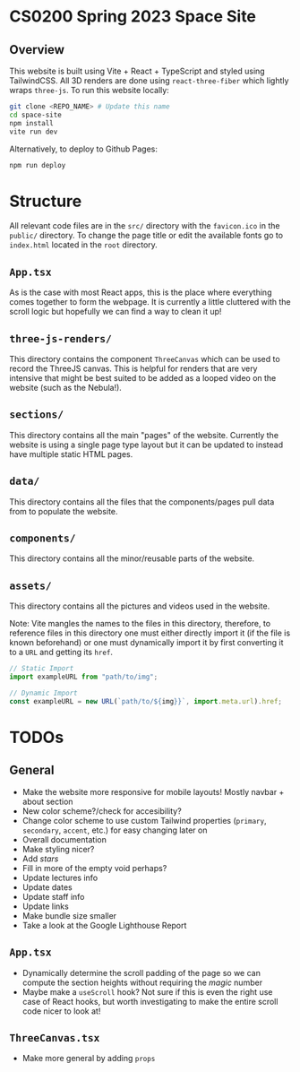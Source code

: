 # CS0200 Spring 2023 Space Site

## Overview

This website is built using Vite + React + TypeScript and styled using TailwindCSS. All 3D renders are done using `react-three-fiber` which lightly wraps `three-js`. To run this website locally:

```bash
git clone <REPO_NAME> # Update this name
cd space-site
npm install
vite run dev
```

Alternatively, to deploy to Github Pages:

```bash
npm run deploy
```

# Structure

All relevant code files are in the `src/` directory with the `favicon.ico` in the `public/` directory. To change the page title or edit the available fonts go to `index.html` located in the `root` directory.

## `App.tsx`

As is the case with most React apps, this is the place where everything comes together to form the webpage. It is currently a little cluttered with the scroll logic but hopefully we can find a way to clean it up!

## `three-js-renders/`

This directory contains the component `ThreeCanvas` which can be used to record the ThreeJS canvas. This is helpful for renders that are very intensive that might be best suited to be added as a looped video on the website (such as the Nebula!).

## `sections/`

This directory contains all the main "pages" of the website. Currently the website is using a single page type layout but it can be updated to instead have multiple static HTML pages.

## `data/`

This directory contains all the files that the components/pages pull data from to populate the website.

## `components/`

This directory contains all the minor/reusable parts of the website.

## `assets/`

This directory contains all the pictures and videos used in the website.

Note: Vite mangles the names to the files in this directory, therefore, to reference files in this directory one must either directly import it (if the file is known beforehand) or one must dynamically import it by first converting it to a `URL` and getting its `href`.

```js
// Static Import
import exampleURL from "path/to/img";

// Dynamic Import
const exampleURL = new URL(`path/to/${img}}`, import.meta.url).href;
```

# TODOs

## General

-   Make the website more responsive for mobile layouts! Mostly navbar + about section
-   New color scheme?/check for accesibility?
-   Change color scheme to use custom Tailwind properties (`primary`, `secondary`, `accent`, etc.) for easy changing later on
-   Overall documentation
-   Make styling nicer?
-   Add _stars_
-   Fill in more of the empty void perhaps?
-   Update lectures info
-   Update dates
-   Update staff info
-   Update links
-   Make bundle size smaller
-   Take a look at the Google Lighthouse Report

## `App.tsx`

-   Dynamically determine the scroll padding of the page so we can compute the section heights without requiring the _magic_ number
-   Maybe make a `useScroll` hook? Not sure if this is even the right use case of React hooks, but worth investigating to make the entire scroll code nicer to look at!

## `ThreeCanvas.tsx`

-   Make more general by adding `props`
